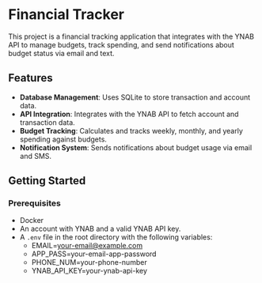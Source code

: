 # Financial Tracker

This project is a financial tracking application that integrates with the YNAB API to manage budgets, track spending, and send notifications about budget status via email and text.

## Features

- **Database Management**: Uses SQLite to store transaction and account data.
- **API Integration**: Integrates with the YNAB API to fetch account and transaction data.
- **Budget Tracking**: Calculates and tracks weekly, monthly, and yearly spending against budgets.
- **Notification System**: Sends notifications about budget usage via email and SMS.

## Getting Started

### Prerequisites

- Docker
- An account with YNAB and a valid YNAB API key.
- A `.env` file in the root directory with the following variables:
    - EMAIL=your-email@example.com
    - APP_PASS=your-email-app-password
    - PHONE_NUM=your-phone-number
    - YNAB_API_KEY=your-ynab-api-key
